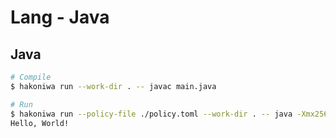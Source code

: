 # Lang - Java

## Java

```sh
# Compile
$ hakoniwa run --work-dir . -- javac main.java

# Run
$ hakoniwa run --policy-file ./policy.toml --work-dir . -- java -Xmx256m Main
Hello, World!
```
